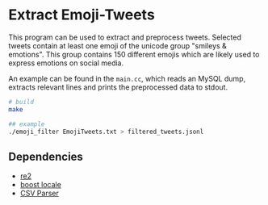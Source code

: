 # Extract Emoji-Tweets
This program can be used to extract and preprocess tweets. Selected tweets contain at least one emoji of the unicode group "smileys & emotions". This group contains 150 different emojis which are likely used to express emotions on social media.

An example can be found in the `main.cc`, which reads an MySQL dump, extracts relevant lines and prints the preprocessed data to stdout. 

```sh
# build
make 

## example
./emoji_filter EmojiTweets.txt > filtered_tweets.jsonl
```

## Dependencies
 - [re2](https://github.com/google/re2/wiki/Syntax)
 - [boost locale](https://www.boost.org/doc/libs/1_72_0/libs/locale/doc/html/index.html)
 - [CSV Parser](https://github.com/vincentlaucsb/csv-parser)